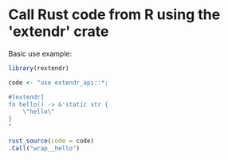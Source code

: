 # Call Rust code from R using the 'extendr' crate

Basic use example:

``` r
library(rextendr)

code <- "use extendr_api::*;

#[extendr]
fn hello() -> &'static str {
    \"hello\"
}
"

rust_source(code = code)
.Call("wrap__hello")
```


